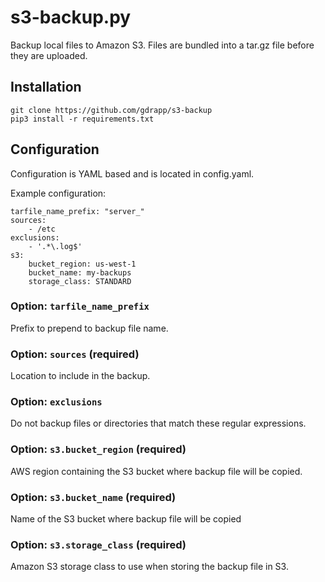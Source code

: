 # s3-backup.py 
Backup local files to Amazon S3. Files are bundled into a tar.gz file before they are uploaded.

## Installation
```
git clone https://github.com/gdrapp/s3-backup
pip3 install -r requirements.txt
```

## Configuration
Configuration is YAML based and is located in config.yaml.

Example configuration:
```
tarfile_name_prefix: "server_"
sources:
    - /etc
exclusions:
    - '.*\.log$'
s3:
    bucket_region: us-west-1
    bucket_name: my-backups
    storage_class: STANDARD
```
### Option: `tarfile_name_prefix`
Prefix to prepend to backup file name.

### Option: `sources` (required)
Location to include in the backup.

### Option: `exclusions`
Do not backup files or directories that match these regular expressions.

### Option: `s3.bucket_region` (required)
AWS region containing the S3 bucket where backup file will be copied.

### Option: `s3.bucket_name` (required)
Name of the S3 bucket where backup file will be copied

### Option: `s3.storage_class` (required)
Amazon S3 storage class to use when storing the backup file in S3.
